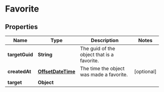 
# Favorite

## Properties
Name | Type | Description | Notes
------------ | ------------- | ------------- | -------------
**targetGuid** | **String** | The guid of the object that is a favorite. | 
**createdAt** | [**OffsetDateTime**](OffsetDateTime.md) | The time the object was made a favorite. |  [optional]
**target** | **Object** |  | 



